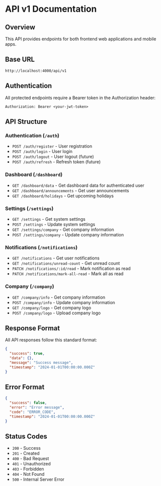 # API v1 Documentation

## Overview
This API provides endpoints for both frontend web applications and mobile apps.

## Base URL
```
http://localhost:4000/api/v1
```

## Authentication
All protected endpoints require a Bearer token in the Authorization header:
```
Authorization: Bearer <your-jwt-token>
```

## API Structure

### Authentication (`/auth`)
- `POST /auth/register` - User registration
- `POST /auth/login` - User login
- `POST /auth/logout` - User logout (future)
- `POST /auth/refresh` - Refresh token (future)

### Dashboard (`/dashboard`)
- `GET /dashboard/data` - Get dashboard data for authenticated user
- `GET /dashboard/announcements` - Get user announcements
- `GET /dashboard/holidays` - Get upcoming holidays

### Settings (`/settings`)
- `GET /settings` - Get system settings
- `POST /settings` - Update system settings
- `GET /settings/company` - Get company information
- `POST /settings/company` - Update company information

### Notifications (`/notifications`)
- `GET /notifications` - Get user notifications
- `GET /notifications/unread-count` - Get unread count
- `PATCH /notifications/:id/read` - Mark notification as read
- `PATCH /notifications/mark-all-read` - Mark all as read

### Company (`/company`)
- `GET /company/info` - Get company information
- `POST /company/info` - Update company information
- `GET /company/logo` - Get company logo
- `POST /company/logo` - Upload company logo

## Response Format
All API responses follow this standard format:

```json
{
  "success": true,
  "data": {},
  "message": "Success message",
  "timestamp": "2024-01-01T00:00:00.000Z"
}
```

## Error Format
```json
{
  "success": false,
  "error": "Error message",
  "code": "ERROR_CODE",
  "timestamp": "2024-01-01T00:00:00.000Z"
}
```

## Status Codes
- `200` - Success
- `201` - Created
- `400` - Bad Request
- `401` - Unauthorized
- `403` - Forbidden
- `404` - Not Found
- `500` - Internal Server Error 